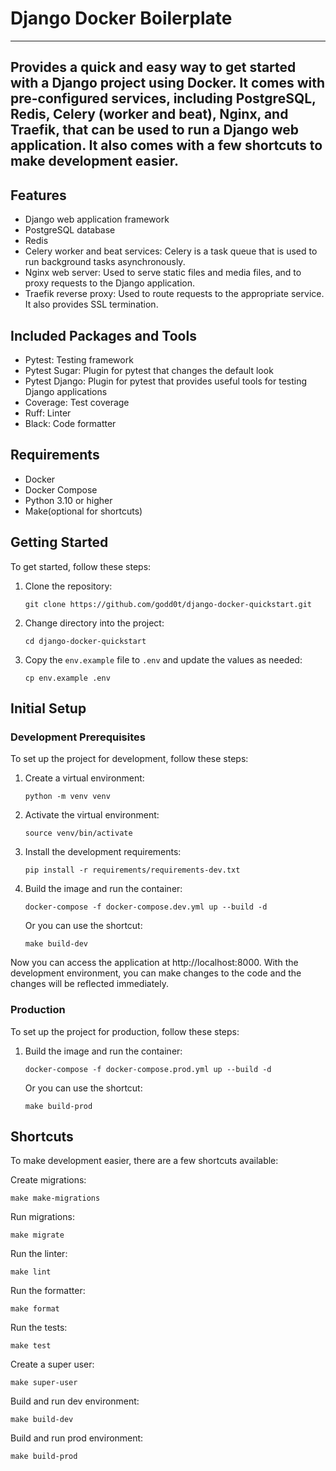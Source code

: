 # Django Docker Boilerplate

---
Provides a quick and easy way to get started with a Django project using Docker.
It comes with pre-configured services,
including PostgreSQL, Redis, Celery (worker and beat),
Nginx, and Traefik, that can be used to run a Django web application.
It also comes with a few shortcuts to make development easier.
---

## Features

- Django web application framework
- PostgreSQL database
- Redis
- Celery worker and beat services: Celery is a task queue that is used to run background tasks asynchronously.
- Nginx web server: Used to serve static files and media files, and to proxy requests to the Django application.
- Traefik reverse proxy: Used to route requests to the appropriate service. It also provides SSL termination.

## Included Packages and Tools

- Pytest: Testing framework
- Pytest Sugar: Plugin for pytest that changes the default look
- Pytest Django: Plugin for pytest that provides useful tools for testing Django applications
- Coverage: Test coverage
- Ruff: Linter
- Black: Code formatter

## Requirements

- Docker
- Docker Compose
- Python 3.10 or higher
- Make(optional for shortcuts)


## Getting Started

To get started, follow these steps:

1. Clone the repository:
    
    ```
    git clone https://github.com/godd0t/django-docker-quickstart.git
    ```

2. Change directory into the project:
    ```
    cd django-docker-quickstart
    ```
   
3. Copy the `env.example` file to `.env` and update the values as needed:
    ```
    cp env.example .env
    ```

## Initial Setup

### Development Prerequisites

To set up the project for development, follow these steps:

1. Create a virtual environment:
    ```
    python -m venv venv
    ```
   
2. Activate the virtual environment:
    ```
    source venv/bin/activate
    ```
   
3. Install the development requirements:
    ```
    pip install -r requirements/requirements-dev.txt
    ```
4. Build the image and run the container:
    ```
    docker-compose -f docker-compose.dev.yml up --build -d
    ```
   Or you can use the shortcut:
    ```
    make build-dev
    ```
   
Now you can access the application at http://localhost:8000.
With the development environment, you can make changes to the code and the changes will be reflected immediately.


### Production

To set up the project for production, follow these steps:

1. Build the image and run the container:
    ```
    docker-compose -f docker-compose.prod.yml up --build -d
    ```
   Or you can use the shortcut:
    ```
    make build-prod
    ```


## Shortcuts

To make development easier, there are a few shortcuts available:

Create migrations:

```
make make-migrations
```

Run migrations:

```
make migrate
```

Run the linter:

```
make lint
```

Run the formatter:

```
make format
```

Run the tests:

```
make test
```

Create a super user:

```
make super-user
```

Build and run dev environment:

```
make build-dev
```

Build and run prod environment:

```
make build-prod
```
